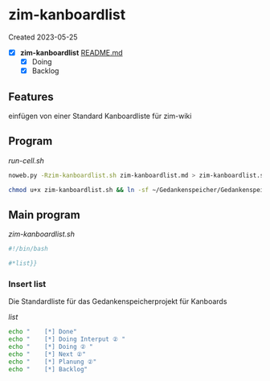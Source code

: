 # zim-kanboardlist
Created 2023-05-25
- [X]  **zim-kanboardlist**  [README.md](README.md)
   - [X] Doing
   - [X] Backlog

## Features
einfügen von einer Standard Kanboardliste für zim-wiki

## Program

*run-cell.sh*
```bash
noweb.py -Rzim-kanboardlist.sh zim-kanboardlist.md > zim-kanboardlist.sh && echo 'fertig'
```


```bash
chmod u+x zim-kanboardlist.sh && ln -sf ~/Gedankenspeicher/Gedankenspeicherwiki/CodeFabrik/GedankenspeicherCoding/zim-kanboardlist.sh ~/.local/bin/zim-kanboardlist.sh && echo 'fertig'
```

## Main program

*zim-kanboardlist.sh*
```bash
#!/bin/bash

#*list}}

```

### Insert list
Die Standardliste für das Gedankenspeicherprojekt für Kanboards

*list*
```bash
echo "    [*] Done" 
echo "    [*] Doing Interput ② "
echo "    [*] Doing ② "
echo "    [*] Next ②"
echo "    [*] Planung ②"
echo "    [*] Backlog"
```